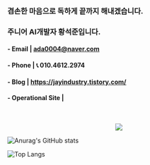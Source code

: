 ### 겸손한 마음으로 독하게 끝까지 해내겠습니다.
### 주니어 AI개발자 황석준입니다. <br>

#### - Email | ada0004@naver.com
#### - Phone | 📞 010.4612.2974
#### - Blog  | https://jayindustry.tistory.com/
#### - Operational Site | 

<br>
<p align="center">
<img src="https://capsule-render.vercel.app/api?&type=waving&color=timeAuto&height=180&section=header&text=Hwangseokjun's%20Hub&fontSize=50&animation=fadeIn&fontAlignY=45" />
</p>

![Anurag's GitHub stats](https://github-readme-stats.vercel.app/api?username=seokjunHwang&show_icons=true&theme=radical)

![Top Langs](https://github-readme-stats.vercel.app/api/top-langs/?username=seokjunHwang&layout=compact&theme=tokyonight)

<!--
스타일에 dark, radical, merko,gruvbox,tokyonight

**seokjunHwang/seokjunHwang** is a ✨ _special_ ✨ repository because its `README.md` (this file) appears on your GitHub profile.

Here are some ideas to get you started:

- 🔭 I’m currently working on ...
- 🌱 I’m currently learning ...
- 👯 I’m looking to collaborate on ...
- 🤔 I’m looking for help with ...
- 💬 Ask me about ...
- 📫 How to reach me: ...
- 😄 Pronouns: ...
- ⚡ Fun fact: ...
-->
